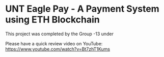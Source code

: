 # UNT Eagle Pay - A Payment System using ETH Blockchain

This project was completed by the Group -13 under

Please have a quick review video on YouTube: https://www.youtube.com/watch?v=Bt7zhT1Kums
